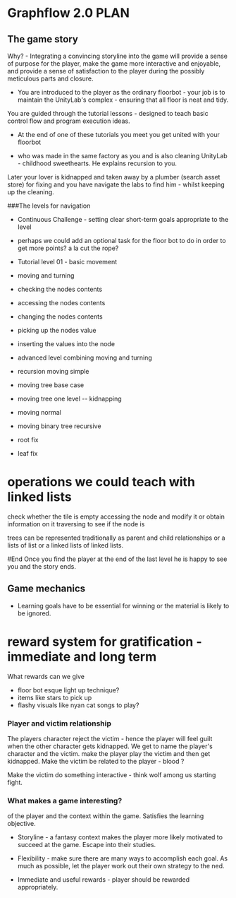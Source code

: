 # Graphflow 2.0 PLAN

## The game story

Why? - Integrating a convincing storyline into the game will provide a sense of
purpose for the player, make the game more interactive and enjoyable, and provide
a sense of satisfaction to the player during the possibly meticulous parts and
 closure.

* You are introduced to the player as the ordinary floorbot - your job is to
maintain the UnityLab's complex - ensuring that all floor is neat and tidy.

You are guided through the tutorial lessons - designed to teach basic control
flow and program execution ideas.

* At the end of one of these tutorials you meet you get united with your floorbot
- who was made in the same factory as you and is also cleaning UnityLab - 
childhood sweethearts. He explains recursion to you.

Later your lover is kidnapped and taken away by a plumber (search asset store)
for fixing and you have navigate the labs to find him - whilst keeping up the
cleaning.

###The levels for navigation
* Continuous Challenge - setting clear short-term goals appropriate to the level
- perhaps we could add an optional task for the floor bot to do in order to get
more points? a la cut the rope?

 * Tutorial level 01 - basic movement 
 * moving and turning
 * checking the nodes contents
 * accessing the nodes contents
 * changing the nodes contents
 * picking up the nodes value
 * inserting the values into the node

 * advanced level combining moving and turning
 * recursion moving simple
 * moving tree base case
 * moving tree one level
 -- kidnapping
 * moving normal
 * moving binary tree recursive
 * root fix
 * leaf fix

# operations we could teach with linked lists
check whether the tile is empty
accessing the node and modify it or obtain information on it
traversing to see if the node is 

trees can be represented traditionally as parent and child relationships
or a lists of list or a linked lists of linked lists.



#End
Once you find the player at the end of the last level he is happy to see you
and the story ends.


## Game mechanics
* Learning goals have to be essential for winning or the material is likely to be 
ignored.

# reward system for gratification - immediate and long term
What rewards can we give
- floor bot esque light up technique?
- items like stars to pick up
- flashy visuals like nyan cat songs to play?


### Player and victim relationship
The players character reject the victim - hence the player will feel guilt when
the other character gets kidnapped. 
We get to name the player's character and the victim.
make the player play the victim and then get kidnapped.
Make the victim be related to the player - blood ?

Make the victim do something interactive - think wolf among us starting fight.

### What makes a game interesting?
of the player and the context within the game. Satisfies the learning objective.
* Storyline - a fantasy context makes the player more likely motivated to succeed at 
the game. Escape into their studies.

* Flexibility - make sure there are many ways to accomplish each goal.
As much as possible, let the player work out their own strategy to the ned.

* Immediate and useful rewards - player should be rewarded appropriately.

